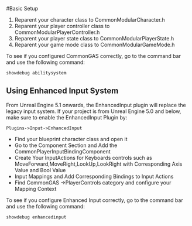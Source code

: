 #Basic Setup

1. Reparent your character class to CommonModularCharacter.h
2. Reparent your player controller class to CommonModularPlayerController.h
3. Reparent your player state class to CommonModularPlayerState.h
4. Reparent your game mode class to CommonModularGameMode.h

To see if you configured CommonGAS correctly, go to the command bar and use the following command:

 ``showdebug abilitysystem``

## Using Enhanced Input System 

From Unreal Engine 5.1 onwards, the EnhancedInput plugin will replace the legacy input system. If your project is from Unreal Engine 5.0 and below, make sure to enable the EnhancedInput Plugin by:

``Plugins->Input->EnhancedInput``

 - Find your blueprint character class and open it
 - Go to the Component Section and Add the CommonPlayerInputBindingComponent
 - Create Your InputActions for Keyboards controls such as MoveForward,MoveRight,LookUp,LookRight with Corresponding Axis Value and Bool Value
 - Input Mappings and Add Corresponding Bindings to Input Actions
 - Find CommonGAS ->PlayerControls category and configure your Mapping Context 

To see if you configure Enhanced Input correctly, go to the command bar and use the following command:

``showdebug enhancedinput``
